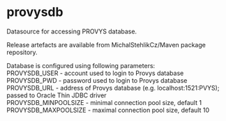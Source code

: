 # provysdb
Datasource for accessing PROVYS database.

Release artefacts are available from MichalStehlikCz/Maven package repository.

Database is configured using following parameters:\
PROVYSDB_USER - account used to login to Provys database\
PROVYSDB_PWD - password used to login to Provys database\
PROVYSDB_URL - address of Provys database (e.g. localhost:1521:PVYS); passed to Oracle Thin JDBC driver\
PROVYSDB_MINPOOLSIZE - minimal connection pool size, default 1\
PROVYSDB_MAXPOOLSIZE - maximal connection pool size, default 10


